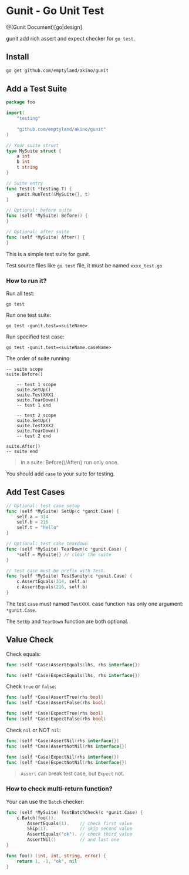 # Gunit - Go Unit Test

@(Gunit Document)[go|design]

gunit add rich assert and expect checker for `go test`.

## Install

```bash
go get github.com/emptyland/akino/gunit
```

## Add a Test Suite

```go
package foo

import(
    "testing"
    
    "github.com/emptyland/akino/gunit"
)

// Your suite struct
type MySuite struct {
    a int
    b int
    t string
}

// Suite entry
func Test(t *testing.T) {
    gunit.RunTest(&MySuite{}, t)
}

// Optional: before suite
func (self *MySuite) Before() {
}

// Optional: after suite
func (self *MySuite) After() {
}
```

This is a simple test suite for gunit.

Test source files like `go test` file, it must be named `xxxx_test.go`

### How to run it?

Run all test:
```
go test
```

Run one test suite:
```
go test -gunit.test=<suiteName>
```

Run specified test case:
```
go test -gunit.test=<suiteName.caseName>
```

The order of suite running:
```
-- suite scope
suite.Before()

    -- test 1 scope
    suite.SetUp()
    suite.TestXXX1
    suite.TearDown()
    -- test 1 end

    -- test 2 scope
    suite.SetUp()
    suite.TestXXX2
    suite.TearDown()
    -- test 2 end

suite.After()
-- suite end
```

> In a suite: Before()/After() run only once.

You should add `case` to your suite for testing.

## Add Test Cases

```go
// Optional: test case setup
func (self *MySuite) SetUp(c *gunit.Case) {
    self.a = 314
    self.b = 216
    self.t = "hello"
}

// Optional: test case teardown
func (self *MySuite) TearDown(c *gunit.Case) {
    *self = MySuite{} // clear the suite
}

// Test case must be prefix with Test.
func (self *MySuite) TestSanity(c *gunit.Case) {
    c.AssertEquals(314, self.a)
    c.AssertEquals(216, self.b)
}
```

The test `case` must named `TestXXX`. case function has only one argument: `*gunit.Case`.

The `SetUp` and `TearDown` function are both optional.

## Value Check

Check equals:
```go
func (self *Case)AssertEquals(lhs, rhs interface{})

func (self *Case)ExpectEquals(lhs, rhs interface{})
```

Check `true` or `false`:
```go
func (self *Case)AssertTrue(rhs bool)
func (self *Case)AssertFalse(rhs bool)

func (self *Case)ExpectTrue(rhs bool)
func (self *Case)ExpectFalse(rhs bool)
```

Check `nil` or NOT `nil`:
```go
func (self *Case)AssertNil(rhs interface{})
func (self *Case)AssertNotNil(rhs interface{})

func (self *Case)ExpectNil(rhs interface{})
func (self *Case)ExpectNotNil(rhs interface{})
```

> `Assert` can break test case, but `Expect` not.

### How to check multi-return function?

Your can use the `Batch` checker:

```go
func (self *MySuite) TestBatchCheck(c *gunit.Case) {
    c.Batch(foo()).
        AssertEquals(1).    // check first value
        Skip(1).            // skip second value
        AssertEquals("ok"). // check third value
        AssertNil()         // and last one
}

func foo() (int, int, string, error) {
    return 1, -1, "ok", nil
}
```
